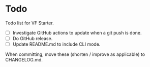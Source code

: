 Todo
====

Todo list for VF Starter.

- [ ] Investigate GitHub actions to update when a git push is done.
- [ ] Do GitHub release.
- [ ] Update README.md to include CLI mode.

When committing, move these (shorten / improve as applicable) to CHANGELOG.md.